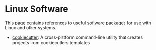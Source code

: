 # Linux Software

This page contains references to useful software packages for use with Linux and other systems.

- [cookiecutter](https://github.com/cookiecutter/cookiecutter): A cross-platform command-line utility that creates projects from cookiecutters templates

